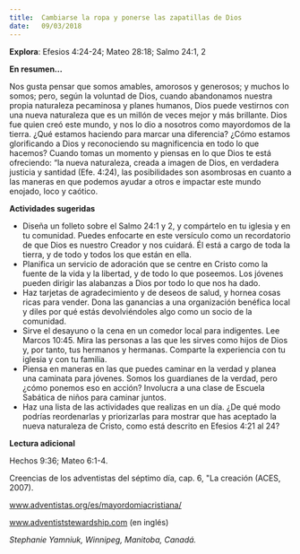 ```yaml
---
title:  Cambiarse la ropa y ponerse las zapatillas de Dios
date:   09/03/2018
---
```


**Explora**: Efesios 4:24-24; Mateo 28:18; Salmo 24:1, 2 

**En resumen...**

Nos gusta pensar que somos amables, amorosos y generosos; y muchos lo somos; pero, según la voluntad de Dios, cuando abandonamos nuestra propia naturaleza pecaminosa y planes humanos, Dios puede vestirnos con una nueva naturaleza que es un millón de veces mejor y más brillante. Dios fue quien creó este mundo, y nos lo dio a nosotros como mayordomos de la tierra. ¿Qué estamos haciendo para marcar una diferencia? ¿Cómo estamos glorificando a Dios y reconociendo su magnificencia en todo lo que hacemos? Cuando tomas un momento y piensas en lo que Dios te está ofreciendo: “la nueva naturaleza, creada a imagen de Dios, en verdadera justicia y santidad (Efe. 4:24), las posibilidades son asombrosas en cuanto a las maneras en que podemos ayudar a otros e impactar este mundo enojado, loco y caótico. 

**Actividades sugeridas**

- Diseña un folleto sobre el Salmo 24:1 y 2, y compártelo en tu iglesia y en tu comunidad. Puedes enfocarte en este versículo como un recordatorio de que Dios es nuestro Creador y nos cuidará. Él está a cargo de toda la tierra, y de todo y todos los que están en ella. 
- Planifica un servicio de adoración que se centre en Cristo como la fuente de la vida y la libertad, y de todo lo que poseemos. Los jóvenes pueden dirigir las alabanzas a Dios por todo lo que nos ha dado. 
- Haz tarjetas de agradecimiento y de deseos de salud, y hornea cosas ricas para vender. Dona las ganancias a una organización benéfica local y diles por qué estás devolviéndoles algo como un socio de la comunidad. 
- Sirve el desayuno o la cena en un comedor local para indigentes. Lee Marcos 10:45. Mira las personas a las que les sirves como hijos de Dios y, por tanto, tus hermanos y hermanas. Comparte la experiencia con tu iglesia y con tu familia. 
- Piensa en maneras en las que puedes caminar en la verdad y planea una caminata para jóvenes. Somos los guardianes de la verdad, pero ¿cómo ponemos eso en acción? Involucra a una clase de Escuela Sabática de niños para caminar juntos. 
- Haz una lista de las actividades que realizas en un día. ¿De qué modo podrías reordenarlas y priorizarlas para mostrar que has aceptado la nueva naturaleza de Cristo, como está descrito en Efesios 4:21 al 24? 

**Lectura adicional**

Hechos 9:36; Mateo 6:1-4. 

Creencias de los adventistas del séptimo día, cap. 6, "La creación (ACES, 2007). 

www.adventistas.org/es/mayordomiacristiana/ 

www.adventiststewardship.com (en inglés) 

_Stephanie Yamniuk, Winnipeg, Manitoba, Canadá._